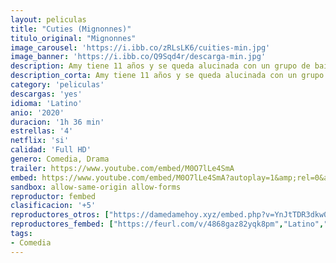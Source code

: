 ```yaml
---
layout: peliculas
title: "Cuties (Mignonnes)"
titulo_original: "Mignonnes"
image_carousel: 'https://i.ibb.co/zRLsLK6/cuities-min.jpg'
image_banner: 'https://i.ibb.co/Q9Sqd4r/descarga-min.jpg'
description: Amy tiene 11 años y se queda alucinada con un grupo de baile de chicas. Para unirse a ellas, empieza a explorar su feminidad, desafiando las tradiciones de su familia musulmana.
description_corta: Amy tiene 11 años y se queda alucinada con un grupo de baile de chicas. Para unirse a ellas, empieza a explorar su feminidad, desafiando las tradiciones de su familia musulmana.
category: 'peliculas'
descargas: 'yes'
idioma: 'Latino'
anio: '2020'
duracion: '1h 36 min'
estrellas: '4'
netflix: 'si'
calidad: 'Full HD'
genero: Comedia, Drama
trailer: https://www.youtube.com/embed/M0O7lLe4SmA
embed: https://www.youtube.com/embed/M0O7lLe4SmA?autoplay=1&amp;rel=0&amp;hd=1&border=0&wmode=opaque&enablejsapi=1&modestbranding=1&controls=1&showinfo=0
sandbox: allow-same-origin allow-forms
reproductor: fembed
clasificacion: '+5'
reproductores_otros: ["https://damedamehoy.xyz/embed.php?v=YnJtTDR3dkw0dGg0RnNYdG1hYlZDUEhFU2J5UVg5c1RGSzdzN0pmYVRhWT0=","Latino","https://streamsb.net/embed-vfknl9ypjogt.html","Latino","https://gdriveplayer.to/embed2.php?link=v6Dnv7uZX9rP4WygZyKMpgq%252BVW%252BoYrLWVusXEYH2wahbfxFgpSjii8SRdRtIIS3RIyuSxI%252B9d%252FnjGDaW%252Fy%252FS4NcAErlFtSWmvfCqhkFhhN8mbWhbw7clWYSkShrhprWJUO7tHzMzx9%252BjSznBu9HvxIldauXORNBp7nXtzpED75VbrWqDVTX7S0e1nDFTwIzdFGY6q%252FtXd3nWdgF3snKYXM","Latino"]
reproductores_fembed: ["https://feurl.com/v/4868gaz82yqk8pm","Latino","https://feurl.com/v/my3r1h5x15861n3","Latino","https://feurl.com/v/47jdptz82r4y7p-","Latino"]
tags:
- Comedia
---
```



 







